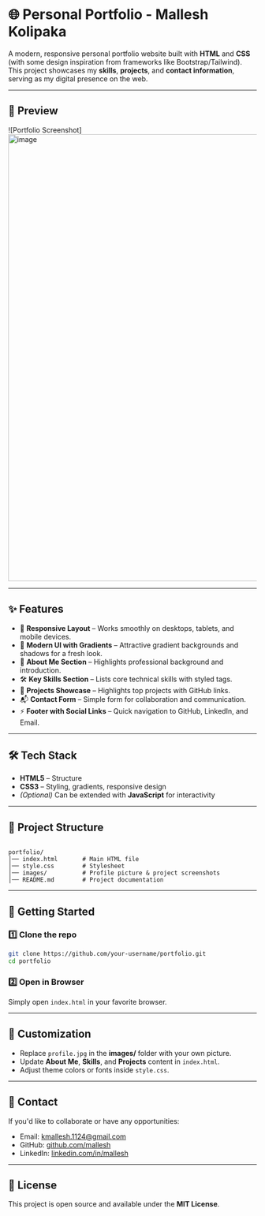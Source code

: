 # 🌐 Personal Portfolio - Mallesh Kolipaka

A modern, responsive personal portfolio website built with **HTML** and **CSS** (with some design inspiration from frameworks like Bootstrap/Tailwind).  
This project showcases my **skills**, **projects**, and **contact information**, serving as my digital presence on the web.

---

## 📸 Preview
![Portfolio Screenshot] <img width="632" height="907" alt="image" src="https://github.com/user-attachments/assets/3b252f83-d4a5-4bec-96d6-ec49bd59f374" />

---

## ✨ Features
- 📌 **Responsive Layout** – Works smoothly on desktops, tablets, and mobile devices.  
- 🎨 **Modern UI with Gradients** – Attractive gradient backgrounds and shadows for a fresh look.  
- 👤 **About Me Section** – Highlights professional background and introduction.  
- 🛠️ **Key Skills Section** – Lists core technical skills with styled tags.  
- 💼 **Projects Showcase** – Highlights top projects with GitHub links.  
- 📬 **Contact Form** – Simple form for collaboration and communication.  
- ⚡ **Footer with Social Links** – Quick navigation to GitHub, LinkedIn, and Email.  

---

## 🛠️ Tech Stack
- **HTML5** – Structure  
- **CSS3** – Styling, gradients, responsive design  
- *(Optional)* Can be extended with **JavaScript** for interactivity  

---

## 📂 Project Structure
```

portfolio/
│── index.html       # Main HTML file
│── style.css        # Stylesheet
│── images/          # Profile picture & project screenshots
│── README.md        # Project documentation

````

---

## 🚀 Getting Started

### 1️⃣ Clone the repo
```bash
git clone https://github.com/your-username/portfolio.git
cd portfolio
````

### 2️⃣ Open in Browser

Simply open `index.html` in your favorite browser.

---

## 📌 Customization

* Replace `profile.jpg` in the **images/** folder with your own picture.
* Update **About Me**, **Skills**, and **Projects** content in `index.html`.
* Adjust theme colors or fonts inside `style.css`.

---

## 📧 Contact

If you'd like to collaborate or have any opportunities:

* Email: [kmallesh.1124@gmail.com](mailto:kmallesh.1124@gmail.com)
* GitHub: [github.com/mallesh](https://github.com/mallesh)
* LinkedIn: [linkedin.com/in/mallesh](https://linkedin.com/in/mallesh)

---

## 📝 License

This project is open source and available under the **MIT License**.



